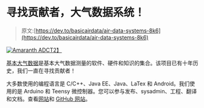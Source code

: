 # 寻找贡献者，大气数据系统！

> 原文:[https://dev.to/basicairdata/air-data-systems-8k6](https://dev.to/basicairdata/air-data-systems-8k6)

[![Amaranth ADC](../Images/649cc49d4a5a2edc0a8f1ced88a474ca.png)T2】](https://res.cloudinary.com/practicaldev/image/fetch/s--30ruiKSg--/c_limit%2Cf_auto%2Cfl_progressive%2Cq_auto%2Cw_880/https://www.basicairdata.eu/wp-content/uploads/photo-gallery/imported_from_media_libray/IMGP5088.jpg)

[基本大气数据](https://www.basicairdata.eu)是基本大气数据测量的软件、硬件和知识的集合。该项目已有十年历史，我们一直在寻找贡献者！

大多数使用的编程语言是 C/C++、Java EE、Java、LaTex 和 Android。我们使用的是 Arduino 和 Teensy 微控制器。您可以参与发布、sysadmin、工程、翻译和文档。查看[网站](https://www.basicairdata.eu/about/)和 [GitHub 网站](https://github.com/BasicAirData)。